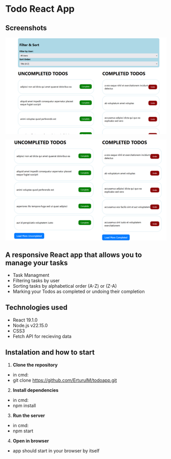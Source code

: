 # Todo React App

## Screenshots

![image_alt](https://github.com/ErturulM/todoapp/blob/main/public/screenshot.png?raw=true)


![image_alt](https://github.com/ErturulM/todoapp/blob/main/public/screenshot2.png?raw=true)

## A responsive React app that allows you to manage your tasks
- Task Managment
- Filtering tasks by user
- Sorting tasks by alphabetical order (A-Z) or (Z-A)
- Marking your Todos as completed or undoing their completion

## Technologies used
- React 19.1.0
- Node.js v22.15.0
- CSS3
- Fetch API for recieving data

## Instalation and how to start
1. **Clone the repository**
 - in cmd:
 - git clone https://github.com/ErturulM/todoapp.git
2. **Install dependencies**
- in cmd:
- npm install
3. **Run the server**
- in cmd:
- npm start
4. **Open in browser**
- app should start in your browser by itself

